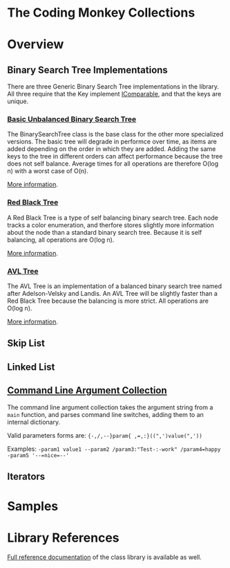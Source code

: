 # The Coding Monkey Collections

# Overview

## Binary Search Tree Implementations

There are three Generic Binary Search Tree implementations in the library. All three require that the Key implement [IComparable<T>](https://docs.microsoft.com/en-us/dotnet/api/system.icomparable-1), and that
the keys are unique.

### [Basic Unbalanced Binary Search Tree](./Reference/TheCodingMonkey.Collections.BST/BinarySearchTree-2.md)

The BinarySearchTree class is the base class for the other more specialized versions. The basic tree will degrade in performce over time, as items are added depending 
on the order in which they are added. Adding the same keys to the tree in different orders can affect performance because the tree does not self balance. Average times for
all operations are therefore O(log n) with a worst case of O(n).

[More information](https://en.wikipedia.org/wiki/Binary_search_tree).

### [Red Black Tree](./Reference/TheCodingMonkey.Collections.BST/RedBlackTree-2.md)

A Red Black Tree is a type of self balancing binary search tree. Each node tracks a color enumeration, and therfore stores slightly more information about the node
than a standard binary search tree. Because it is self balancing, all operations are O(log n).

[More information](https://en.wikipedia.org/wiki/Red–black_tree).

### [AVL Tree](./Reference/TheCodingMonkey.Collections.BST/AVLTree-2.md)

The AVL Tree is an implementation of a balanced binary search tree named after Adelson-Velsky and Landis. An AVL Tree will be slightly faster than a Red Black Tree 
because the balancing is more strict. All operations are O(log n). 

[More information](https://en.wikipedia.org/wiki/AVL_tree).

## Skip List

## Linked List

## [Command Line Argument Collection](./Reference/TheCodingMonkey.Collections/CmdArguments.md)

The command line argument collection takes the argument string from a `main` function, and parses command line switches, adding them to an internal dictionary.

Valid parameters forms are:
`{-,/,--}param{ ,=,:}((",')value(",'))`

Examples: `-param1 value1 --param2 /param3:"Test-:-work" /param4=happy -param5 '--=nice=--'`

## Iterators

# Samples

# Library References

[Full reference documentation](./Reference/TheCodingMonkey.Collections.md) of the class library is available as well.